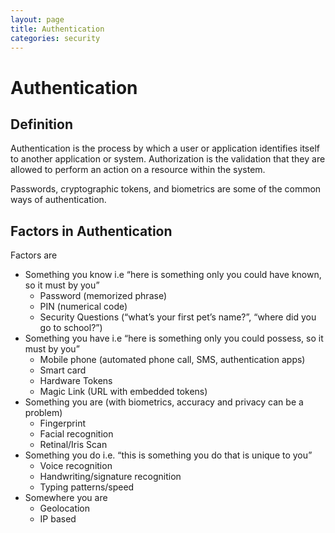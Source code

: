 ```yaml
---
layout: page
title: Authentication
categories: security
---
```

# Authentication
## Definition
Authentication is the process by which a user or application identifies itself to another application or system. Authorization is the validation that they are allowed to perform an action on a resource within the system.
 
Passwords, cryptographic tokens, and biometrics are some of the common ways of authentication.

## Factors in Authentication
Factors are

- Something you know i.e “here is something only you could have known, so it must by you”
  * Password (memorized phrase)
  * PIN (numerical code)
  * Security Questions (“what’s your first pet’s name?”, “where did you go to school?”)
- Something you have i.e “here is something only you could possess, so it must by you”
  * Mobile phone (automated phone call, SMS, authentication apps)
  * Smart card
  * Hardware Tokens
  * Magic Link (URL with embedded tokens)
- Something you are (with biometrics, accuracy and privacy can be a problem)
  * Fingerprint
  * Facial recognition
  * Retinal/Iris Scan
- Something you do i.e. “this is something you do that is unique to you”
  * Voice recognition
  * Handwriting/signature recognition
  * Typing patterns/speed
- Somewhere you are
  * Geolocation
  * IP based


